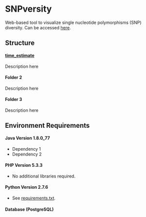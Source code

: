 # SNPversity #

Web-based tool to visualize single nucleotide polymorphisms (SNP) diversity.
Can be accessed [here](http://www.maizegdb.org/snpversity).

## Structure ##

#### [time_estimate](/time_estimate)
Description here

#### Folder 2
Description here

#### Folder 3
Description here


## Environment Requirements ##

#### Java Version 1.8.0_77
* Dependency 1
* Dependency 2

#### PHP Version 5.3.3
* No additional libraries required.

#### Python Version 2.7.6
* See [requirements.txt](requirements.txt).

#### Database (PostgreSQL)